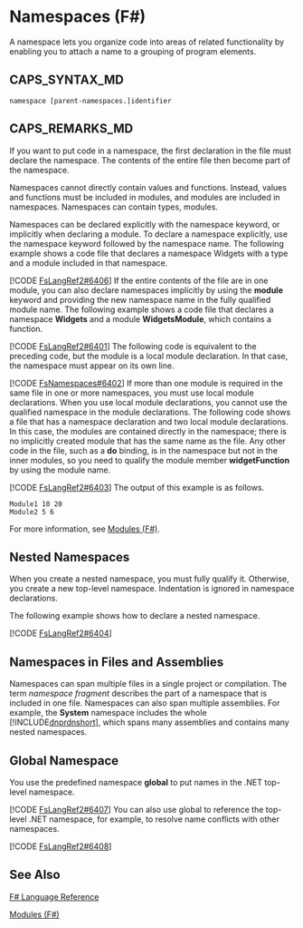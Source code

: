 # Namespaces (F#)

A namespace lets you organize code into areas of related functionality by enabling you to attach a name to a grouping of program elements.


## CAPS_SYNTAX_MD

```
namespace [parent-namespaces.]identifier
```

## CAPS_REMARKS_MD
If you want to put code in a namespace, the first declaration in the file must declare the namespace. The contents of the entire file then become part of the namespace.

Namespaces cannot directly contain values and functions. Instead, values and functions must be included in modules, and modules are included in namespaces. Namespaces can contain types, modules.

Namespaces can be declared explicitly with the namespace keyword, or implicitly when declaring a module. To declare a namespace explicitly, use the namespace keyword followed by the namespace name. The following example shows a code file that declares a namespace Widgets with a type and a module included in that namespace.

[!CODE [FsLangRef2#6406](../CodeSnippet/VS_Snippets_Fsharp/fslangref2/FSharp/fs/namespaces6.fs#6406)]
    If the entire contents of the file are in one module, you can also declare namespaces implicitly by using the **module** keyword and providing the new namespace name in the fully qualified module name. The following example shows a code file that declares a namespace **Widgets** and a module **WidgetsModule**, which contains a function.

[!CODE [FsLangRef2#6401](../CodeSnippet/VS_Snippets_Fsharp/fslangref2/FSharp/fs/namespaces.fs#6401)]
    The following code is equivalent to the preceding code, but the module is a local module declaration. In that case, the namespace must appear on its own line.

[!CODE [FsNamespaces#6402](../CodeSnippet/VS_Snippets_Fsharp/fsnamespaces/FSharp/fs/namespaces2.fs#6402)]
    If more than one module is required in the same file in one or more namespaces, you must use local module declarations. When you use local module declarations, you cannot use the qualified namespace in the module declarations. The following code shows a file that has a namespace declaration and two local module declarations. In this case, the modules are contained directly in the namespace; there is no implicitly created module that has the same name as the file. Any other code in the file, such as a **do** binding, is in the namespace but not in the inner modules, so you need to qualify the module member **widgetFunction** by using the module name.

[!CODE [FsLangRef2#6403](../CodeSnippet/VS_Snippets_Fsharp/fslangref2/FSharp/fs/namespaces4.fs#6403)]
    The output of this example is as follows.


```
Module1 10 20
Module2 5 6
```
For more information, see [Modules &#40;F&#35;&#41;](Modules+%28F%23%29.md).


## Nested Namespaces
When you create a nested namespace, you must fully qualify it. Otherwise, you create a new top-level namespace. Indentation is ignored in namespace declarations.

The following example shows how to declare a nested namespace.

[!CODE [FsLangRef2#6404](../CodeSnippet/VS_Snippets_Fsharp/fslangref2/FSharp/fs/namespaces3.fs#6404)]
    
## Namespaces in Files and Assemblies
Namespaces can span multiple files in a single project or compilation. The term *namespace fragment* describes the part of a namespace that is included in one file. Namespaces can also span multiple assemblies. For example, the **System** namespace includes the whole [!INCLUDE[dnprdnshort](../Token/dnprdnshort_md.md)], which spans many assemblies and contains many nested namespaces.


## Global Namespace
You use the predefined namespace **global** to put names in the .NET top-level namespace.

[!CODE [FsLangRef2#6407](../CodeSnippet/VS_Snippets_Fsharp/fslangref2/FSharp/fs/namespaces7.fs#6407)]
    You can also use global to reference the top-level .NET namespace, for example, to resolve name conflicts with other namespaces.

[!CODE [FsLangRef2#6408](../CodeSnippet/VS_Snippets_Fsharp/fslangref2/FSharp/fs/namespaces7.fs#6408)]
    
## See Also
[F&#35; Language Reference](F%23+Language+Reference.md)

[Modules &#40;F&#35;&#41;](Modules+%28F%23%29.md)

